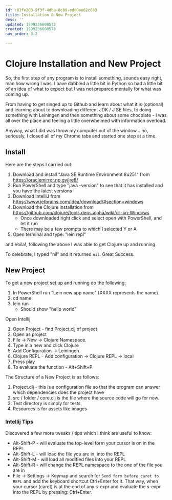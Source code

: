 ```yaml
---
id: c82fe208-9f3f-4dba-8c09-ed00ee62c683
title: Installation & New Project
desc: ''
updated: 1599236608573
created: 1599236608573
nav_order: 3.2

---
```


# Clojure Installation and New Project

So, the first step of any program is to install something, sounds easy right, man how wrong I was.  I have dabbled a little bit in Python so had a little bit of an idea of what to expect but I was not prepared mentally for what was coming up.

From having to get singed up to Github and learn about what it is (optional) and learning about to downloading different JDK / J SE files,  to doing something with Leiningen and then something about some chocolate - I was all over the place and feeling a little overwhelmed with information overload. 

Anyway, what I did was throw my computer out of the window....no, seriously, I closed all of my Chrome tabs and started one step at a time. 

## Install

Here are the steps I carried out:

1. Download and install "Java SE Runtime Environment 8u251" from https://oraclemirror.np.gy/jre8/
2. Run PowerShell and type "java -version" to see that it has installed and you have the latest versions
3. Download IntelliJ from https://www.jetbrains.com/idea/download/#section=windows
4. Download the Clojure installation from https://github.com/clojure/tools.deps.alpha/wiki/clj-on-Windows
	- Once downloaded right click and select open with PowerShell, and let it run
	- There may be a few prompts to which I selected Y or A
5. Open terminal and type: "lein repl"

and Voila!, following the above I was able to get Clojure up and running. 

To celebrate, I typed "nil" and it returned `nil`. Great Success.

## New Project

To get a new project set up and running do the following:

1. In PowerShell run "Lein new app name" (XXXX represents the name)
2. cd name
3. lein run
	- Should show "hello world"

Open Intellij
1. Open Project - find Project.clj of project
2. Open as project
3. File -> New -> Clojure Namespace.
4. Type in a new and click Clojure
5. Add Configuration -> Leiningen
6. Clojure REPL - Add configuration -> Clojure REPL -> local
7. Press play
8. To evaluate the function - Alt+Shift+P

The Structure of a New Project is as follows:
1. Project.clj - this is a configuration file so that the program can answer which dependencies does the project have
2. src / folder / core.clj is the file where the source code will go for now.
3. Test directory is simply for tests
4. Resources is for assets like images  

### Intellij Tips

Discovered a few more tweaks / tips which I think are useful to know:
- Alt-Shift-P - will evaluate the top-level form your cursor is on in the REPL
- Alt-Shift-L - will load the file you are in, into the REPL
- Alt-Shift-M - will load all modified files into your REPL
- Alt-Shift-R - will change the REPL namespace to the one of the file you are in
- File -> Settings -> Keymap and search for `Send form before caret to REPL` and add the keyboard shortcut Ctrl+Enter for it. That way, when your cursor (caret) is at the end of any s-expr and evaluate the s-expr into the REPL by pressing: Ctrl+Enter.
